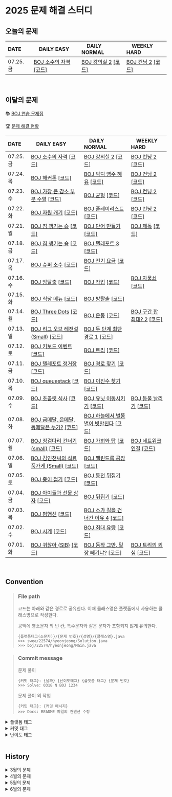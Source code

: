 <!--
|  |  |  |  |

[BOJ ](https://www.acmicpc.net/problem/) [[코드]](https://github.com/Problem-solve-study/code-store/tree/main/boj/)

| 07..  |  |  |  |
-->

# 2025 문제 해결 스터디

## 오늘의 문제

| DATE      | <img src="https://d2gd6pc034wcta.cloudfront.net/tier/6-a.svg" width="12px" /> DAILY EASY | <img src="https://d2gd6pc034wcta.cloudfront.net/tier/11-a.svg" width="12px" /> DAILY NORMAL | <img src="https://d2gd6pc034wcta.cloudfront.net/tier/16-a.svg" width="12px" /> WEEKLY HARD |
| :-------- | :---------------------------------------------------------------------------------------------------------------------------------------------- | :----------------------------------------------------------------------------------------------------------------------------------------- | :--------------------------------------------------------------------------------------------------------------------------------------------------- |
| 07.25. 금 | [BOJ 소수의 자격](https://www.acmicpc.net/problem/6219) [[코드]](https://github.com/Problem-solve-study/code-store/tree/main/boj/6219) | [BOJ 강의실 2](Https://www.acmicpc.net/problem/1379) [[코드]](https://github.com/Problem-solve-study/code-store/tree/main/boj/1379) | [BOJ 컨닝 2](https://www.acmicpc.net/problem/11014) [[코드]](https://github.com/Problem-solve-study/code-store/tree/main/boj/11014) |

<br>

## 이달의 문제

📚 [BOJ 연습 문제집](https://www.acmicpc.net/group/practice/22838)

🏆 [문제 해결 현황](https://github.com/Problem-solve-study)

| DATE      | <img src="https://d2gd6pc034wcta.cloudfront.net/tier/6-a.svg" width="12px" /> DAILY EASY | <img src="https://d2gd6pc034wcta.cloudfront.net/tier/11-a.svg" width="12px" /> DAILY NORMAL | <img src="https://d2gd6pc034wcta.cloudfront.net/tier/16-a.svg" width="12px" /> WEEKLY HARD |
| :-------- | :------------------------------------------------------------------------------------------------------------------------------------------------ | :------------------------------------------------------------------------------------------------------------------------------------------------- | :--------------------------------------------------------------------------------------------------------------------------------------------------- |
| 07.25. 금 | [BOJ 소수의 자격](https://www.acmicpc.net/problem/6219) [[코드]](https://github.com/Problem-solve-study/code-store/tree/main/boj/6219) | [BOJ 강의실 2](Https://www.acmicpc.net/problem/1379) [[코드]](https://github.com/Problem-solve-study/code-store/tree/main/boj/1379) | [BOJ 컨닝 2](https://www.acmicpc.net/problem/11014) [[코드]](https://github.com/Problem-solve-study/code-store/tree/main/boj/11014) |
| 07.24. 목 | [BOJ 해커톤](https://www.acmicpc.net/problem/16200) [[코드]](https://github.com/Problem-solve-study/code-store/tree/main/boj/16200) | [BOJ 악덕 영주 혜유](Https://www.acmicpc.net/problem/20010) [[코드]](https://github.com/Problem-solve-study/code-store/tree/main/boj/20010) | [BOJ 컨닝 2](https://www.acmicpc.net/problem/11014) [[코드]](https://github.com/Problem-solve-study/code-store/tree/main/boj/11014) |
| 07.23. 수 | [BOJ 가장 큰 감소 부분 수열](https://www.acmicpc.net/problem/17216) [[코드]](https://github.com/Problem-solve-study/code-store/tree/main/boj/17216) | [BOJ 균형](Https://www.acmicpc.net/problem/22968) [[코드]](https://github.com/Problem-solve-study/code-store/tree/main/boj/22968) | [BOJ 컨닝 2](https://www.acmicpc.net/problem/11014) [[코드]](https://github.com/Problem-solve-study/code-store/tree/main/boj/11014) |
| 07.22. 화 | [BOJ 자원 캐기](https://www.acmicpc.net/problem/14430) [[코드]](https://github.com/Problem-solve-study/code-store/tree/main/boj/14430) | [BOJ 플레이리스트](Https://www.acmicpc.net/problem/12872) [[코드]](https://github.com/Problem-solve-study/code-store/tree/main/boj/12872) | [BOJ 컨닝 2](https://www.acmicpc.net/problem/11014) [[코드]](https://github.com/Problem-solve-study/code-store/tree/main/boj/11014) |
| 07.21. 월 | [BOJ 짐 챙기는 숌](Https://www.acmicpc.net/problem/1817) [[코드]](https://github.com/Problem-solve-study/code-store/tree/main/boj/1817) | [BOJ 단어 만들기](https://www.acmicpc.net/problem/1148) [[코드]](https://github.com/Problem-solve-study/code-store/tree/main/boj/1148) | [BOJ 제독](https://www.acmicpc.net/problem/3640) [[코드]](https://github.com/Problem-solve-study/code-store/tree/main/boj/3640) |
| 07.18. 금 | [BOJ 짐 챙기는 숌](Https://www.acmicpc.net/problem/12873) [[코드]](https://github.com/Problem-solve-study/code-store/tree/main/boj/12873) | [BOJ 텔레포트 3](https://www.acmicpc.net/problem/12908) [[코드]](https://github.com/Problem-solve-study/code-store/tree/main/boj/12908) | |
| 07.17. 목 | [BOJ 슈퍼 소수](Https://www.acmicpc.net/problem/31216) [[코드]](https://github.com/Problem-solve-study/code-store/tree/main/boj/31216) | [BOJ 전기 요금](https://www.acmicpc.net/problem/5710) [[코드]](https://github.com/Problem-solve-study/code-store/tree/main/boj/5710) |  |
| 07.16. 수 | [BOJ 방탈출](Https://www.acmicpc.net/problem/15729) [[코드]](https://github.com/Problem-solve-study/code-store/tree/main/boj/15729) | [BOJ 작업](https://www.acmicpc.net/problem/2056) [[코드]](https://github.com/Problem-solve-study/code-store/tree/main/boj/2056) | [BOJ 자물쇠](https://www.acmicpc.net/problem/1514) [[코드]](https://github.com/Problem-solve-study/code-store/tree/main/boj/1514) |
| 07.15. 화 | [BOJ 식당 메뉴](Https://www.acmicpc.net/problem/26043) [[코드]](https://github.com/Problem-solve-study/code-store/tree/main/boj/26043) | [BOJ 방탈출](https://www.acmicpc.net/problem/23743) [[코드]](https://github.com/Problem-solve-study/code-store/tree/main/boj/23743) | |
| 07.14. 월 | [BOJ Three Dots](https://www.acmicpc.net/problem/13423) [[코드]](https://github.com/Problem-solve-study/code-store/tree/main/boj/13423) | [BOJ 운동](https://www.acmicpc.net/problem/1956) [[코드]](https://github.com/Problem-solve-study/code-store/tree/main/boj/1956) | [BOJ 구간 합 최대? 2](https://www.acmicpc.net/problem/15561) [[코드]](https://github.com/Problem-solve-study/code-store/tree/main/boj/15561) |
| 07.13. 일 | [BOJ 리그 오브 레전설 (Small)](https://www.acmicpc.net/problem/17271) [[코드]](https://github.com/Problem-solve-study/code-store/tree/main/boj/17271) | [BOJ 두 단계 최단 경로 1](https://www.acmicpc.net/problem/23793) [[코드]](https://github.com/Problem-solve-study/code-store/tree/main/boj/23793) |  |
| 07.12. 토 | [BOJ 키보드 이벤트](https://www.acmicpc.net/problem/17254) [[코드]](https://github.com/Problem-solve-study/code-store/tree/main/boj/17254) | [BOJ 트리](https://www.acmicpc.net/problem/4256) [[코드]](https://github.com/Problem-solve-study/code-store/tree/main/boj/4256) |  |
| 07.11. 금 | [BOJ 텔레포트 정거장](https://www.acmicpc.net/problem/18232) [[코드]](https://github.com/Problem-solve-study/code-store/tree/main/boj/18232) | [BOJ 경로 찾기](https://www.acmicpc.net/problem/2479) [[코드]](https://github.com/Problem-solve-study/code-store/tree/main/boj/2479) | |
| 07.10. 목 | [BOJ queuestack](https://www.acmicpc.net/problem/24511) [[코드]](https://github.com/Problem-solve-study/code-store/tree/main/boj/24511) | [BOJ 이진수 찾기](https://www.acmicpc.net/problem/2248) [[코드]](https://github.com/Problem-solve-study/code-store/tree/main/boj/2248) | |
| 07.09. 수 | [BOJ 초콜릿 식사](https://www.acmicpc.net/problem/2885) [[코드]](https://github.com/Problem-solve-study/code-store/tree/main/boj/2885) | [BOJ 유닛 이동시키기](https://www.acmicpc.net/problem/2194) [[코드]](https://github.com/Problem-solve-study/code-store/tree/main/boj/2194) | [BOJ 등불 날리기](https://www.acmicpc.net/problem/30467) [[코드]](https://github.com/Problem-solve-study/code-store/tree/main/boj/30467) |
| 07.08. 화 | [BOJ 금메달, 은메달, 동메달은 누가?](https://www.acmicpc.net/problem/3230) [[코드]](https://github.com/Problem-solve-study/code-store/tree/main/boj/3230) | [BOJ 하늘에서 별똥별이 빗발친다](https://www.acmicpc.net/problem/14658) [[코드]](https://github.com/Problem-solve-study/code-store/tree/main/boj/14658) | |
| 07.07. 월 | [BOJ 징검다리 건너기 (small)](https://www.acmicpc.net/problem/22869) [[코드]](https://github.com/Problem-solve-study/code-store/tree/main/boj/22869) | [BOJ 가희와 탑](https://www.acmicpc.net/problem/24337) [[코드]](https://github.com/Problem-solve-study/code-store/tree/main/boj/24337) | [BOJ 네트워크 연결](https://www.acmicpc.net/problem/3780) [[코드]](https://github.com/Problem-solve-study/code-store/tree/main/boj/3780) |
| 07.06. 일 | [BOJ 김인천씨의 식료품가게 (Small)](https://www.acmicpc.net/problem/12033) [[코드]](https://github.com/Problem-solve-study/code-store/tree/main/boj/12033) | [BOJ 팰린드롬 공장](https://www.acmicpc.net/problem/1053) [[코드]](https://github.com/Problem-solve-study/code-store/tree/main/boj/1053) |  |
| 07.05. 토 | [BOJ 종이 접기](https://www.acmicpc.net/problem/1802) [[코드]](https://github.com/Problem-solve-study/code-store/tree/main/boj/1802) | [BOJ 동전 뒤집기](https://www.acmicpc.net/problem/1285) [[코드]](https://github.com/Problem-solve-study/code-store/tree/main/boj/1285) |  |
| 07.04. 금 | [BOJ 아이들과 선물 상자](https://www.acmicpc.net/problem/23757) [[코드]](https://github.com/Problem-solve-study/code-store/tree/main/boj/23757) | [BOJ 뒤집기](https://www.acmicpc.net/problem/15999) [[코드]](https://github.com/Problem-solve-study/code-store/tree/main/boj/15999) | |
| 07.03. 목 | [BOJ 평행선](https://www.acmicpc.net/problem/2358) [[코드]](https://github.com/Problem-solve-study/code-store/tree/main/boj/2358) | [BOJ 소가 길을 건너간 이유 4](https://www.acmicpc.net/problem/14464) [[코드]](https://github.com/Problem-solve-study/code-store/tree/main/boj/14464) | |
| 07.02. 수 | [BOJ 시계](https://www.acmicpc.net/problem/2082) [[코드]](https://github.com/Problem-solve-study/code-store/tree/main/boj/2082) | [BOJ 최대 유량](https://www.acmicpc.net/problem/6086) [[코드]](https://github.com/Problem-solve-study/code-store/tree/main/boj/6086) | |
| 07.01. 화 | [BOJ 귀찮아 (SIB)](https://www.acmicpc.net/problem/14929) [[코드]](https://github.com/Problem-solve-study/code-store/tree/main/boj/14929) | [BOJ 동작 그만. 밑장 빼기냐?](https://www.acmicpc.net/problem/20159) [[코드]](https://github.com/Problem-solve-study/code-store/tree/main/boj/20159) | [BOJ 트리의 외심](https://www.acmicpc.net/problem/17399) [[코드]](https://github.com/Problem-solve-study/code-store/tree/main/boj/17399) |
<br>

## Convention

> ### File path
>
> 코드는 아래와 같은 경로로 공유한다. 이때 클래스명은 플랫폼에서 사용하는 클래스명으로 작성한다.
>
> 공백에 영소문자 외 빈 칸, 특수문자와 같은 문자가 포함되지 않게 유의한다.
>
> ```
> {플랫폼태그(소문자)}/{문제 번호}/{성명}/{클래스명}.java
> >>> swea/22574/hyeonjeong/Solution.java
> >>> boj/22574/hyeonjeong/Main.java
> ```

> ### Commit message
>
> 문제 풀이
>
> ```
> {커밋 태그}: {날짜} {난이도태그} {플랫폼 태그} {문제 번호}
> >>> Solve: 0318 N BOJ 1234
> ```
>
> 문제 풀이 외 작업
>
> ```
> {커밋 태그}: {커밋 메시지}
> >>> Docs: README 파일의 컨벤션 수정
> ```

<details>
<summary>플랫폼 태그</summary>
<br>
  
| 플랫폼            | 태그 |
| :---------------- | :--- |
| 백준              | BOJ  |
| 프로그래머스      | PGS  |
| SW Expert Academy | SWEA |
</details>
<details>
<summary>커밋 태그</summary>
<br>

| 태그     | 설명                                      |
| :------- | :---------------------------------------- |
| Solve    | 문제 해결                                 |
| Try      | 문제 풀이 시도 (문제 해결 실패 사유 작성) |
| Refactor | 문제 해결 후 최적화, 코드 개선 등         |
| Rename   | 파일명, 폴더명 수정 혹은 폴더 이동        |
| Comment  | 코드 변경이 없는 주석 추가, 오타 수정 등  |
| Docs     | README와 같은 문서 수정                   |

</details>

<details>
<summary>난이도 태그</summary>
<br>

| 태그     | 설명                                      |
| :------- | :---------------------------------------- |
| E | Daily easy |
| N | Daily normal |
| H | weekly hard |

</details>

<br>

## History

<details>
  <summary> 3월의 문제</summary>
  
| DATE      | <img src="https://d2gd6pc034wcta.cloudfront.net/tier/6-a.svg" width="12px" /> DAILY EASY | <img src="https://d2gd6pc034wcta.cloudfront.net/tier/11-a.svg" width="12px" /> DAILY NORMAL | <img src="https://d2gd6pc034wcta.cloudfront.net/tier/16-a.svg" width="12px" /> WEEKLY HARD |
| :-------- | :------------------------------------------------------------------------------------------------------------------------------------------------ | :------------------------------------------------------------------------------------------------------------------------------------------------- | :--------------------------------------------------------------------------------------------------------------------------------------------------- |
| 03.01. 토 | | [BOJ 2157 여행](https://www.acmicpc.net/problem/2157) [[코드]](https://github.com/Problem-solve-study/code-store/tree/main/boj/2157)               | |
| 03.02. 일 | | [BOJ 2487 섞기 수열](https://www.acmicpc.net/problem/2487) [[코드]](https://github.com/Problem-solve-study/code-store/tree/main/boj/2487)          | |
| 03.03. 월 | [BOJ 1904 01타일](https://www.acmicpc.net/problem/1904) [[코드]](https://github.com/Problem-solve-study/code-store/tree/main/boj/1904)            | [BOJ 17616 등수 찾기](https://www.acmicpc.net/problem/17616) [[코드]](https://github.com/Problem-solve-study/code-store/tree/main/boj/17616)       | [BOJ 1214 쿨한 물건 구매](https://www.acmicpc.net/problem/1214) [[코드]](https://github.com/Problem-solve-study/code-store/tree/main/boj/1214)       |
| 03.04. 화 | [BOJ 2630 색종이 만들기](https://www.acmicpc.net/problem/2630) [[코드]](https://github.com/Problem-solve-study/code-store/tree/main/boj/2630)     | [BOJ 16235 나무 재테크](https://www.acmicpc.net/problem/16235) [[코드]](https://github.com/Problem-solve-study/code-store/tree/main/boj/16235)     | |
| 03.05. 수 | [BOJ 2579 계단 오르기](https://www.acmicpc.net/problem/2579) [[코드]](https://github.com/Problem-solve-study/code-store/tree/main/boj/2579)       | [BOJ 9470 Strahler 순서](https://www.acmicpc.net/problem/9470) [[코드]](https://github.com/Problem-solve-study/code-store/tree/main/boj/9470)      | |
| 03.06. 목 | [BOJ 1699 제곱수의 합](https://www.acmicpc.net/problem/1699) [[코드]](https://github.com/Problem-solve-study/code-store/tree/main/boj/1699)       | [BOJ 10714 케이크 자르기](https://www.acmicpc.net/problem/10714) [[코드]](https://github.com/Problem-solve-study/code-store/tree/main/boj/10714)   | |
| 03.07. 금 | [BOJ 11048 이동하기](https://www.acmicpc.net/problem/11048) [[코드]](https://github.com/Problem-solve-study/code-store/tree/main/boj/11048)       | [BOJ 9370 미확인 도착지](https://www.acmicpc.net/problem/9370) [[코드]](https://github.com/Problem-solve-study/code-store/tree/main/boj/9370)      | |
| 03.08. 토 | [BOJ 10819 차이를 최대로 ](https://www.acmicpc.net/problem/10819) [[코드]](https://github.com/Problem-solve-study/code-store/tree/main/boj/10819) | [BOJ 25391 특별상](https://www.acmicpc.net/problem/25391) [[코드]](https://github.com/Problem-solve-study/code-store/tree/main/boj/25391)          | |
| 03.09. 일 | [BOJ 접두사](https://www.acmicpc.net/problem/1141) [[코드]](https://github.com/Problem-solve-study/code-store/tree/main/boj/1141)                 | [BOJ 15558 점프 게임](https://www.acmicpc.net/problem/15558) [[코드]](https://github.com/Problem-solve-study/code-store/tree/main/boj/15558)       | |
| 03.10. 월 | [BOJ 2002 추월](https://www.acmicpc.net/problem/2002) [[코드]](https://github.com/Problem-solve-study/code-store/tree/main/boj/2002)              | [BOJ 2195 문자열 복사](https://www.acmicpc.net/problem/2195) [[코드]](https://github.com/Problem-solve-study/code-store/tree/main/boj/2195)        | [BOJ 2647 검은점과 하얀점 연결](https://www.acmicpc.net/problem/2647) [[코드]](https://github.com/Problem-solve-study/code-store/tree/main/boj/2647) |
| 03.11. 화 | [BOJ 14620 꽃길](https://www.acmicpc.net/problem/14620) [[코드]](https://github.com/Problem-solve-study/code-store/tree/main/boj/14620)           | [BOJ 25635 자유 이용권](https://www.acmicpc.net/problem/25635) [[코드]](https://github.com/Problem-solve-study/code-store/tree/main/boj/25635)     | |
| 03.12. 수 | [BOJ 1535 안녕](https://www.acmicpc.net/problem/1535) [[코드]](https://github.com/Problem-solve-study/code-store/tree/main/boj/1535)              | [BOJ 10840 구간 성분](https://www.acmicpc.net/problem/10840) [[코드]](https://github.com/Problem-solve-study/code-store/tree/main/boj/10840)       | |
| 03.13. 목 | [BOJ 1182 부분수열의 합](https://www.acmicpc.net/problem/1182) [[코드]](https://github.com/Problem-solve-study/code-store/tree/main/boj/1182)     | [BOJ 16964 DFS 스페셜 저지](https://www.acmicpc.net/problem/16964) [[코드]](https://github.com/Problem-solve-study/code-store/tree/main/boj/16964) | |
| 03.14. 금 | [BOJ 12852 1로 만들기 2](https://www.acmicpc.net/problem/12852) [[코드]](https://github.com/Problem-solve-study/code-store/tree/main/boj/12852)   | [BOJ 17089 세 친구](https://www.acmicpc.net/problem/17089) [[코드]](https://github.com/Problem-solve-study/code-store/tree/main/boj/17089)         | |
| 03.15. 토 | [BOJ 14501 퇴사](https://www.acmicpc.net/problem/14501) [[코드]](https://github.com/Problem-solve-study/code-store/tree/main/boj/14501) | [BOJ 1722 순열의 순서](https://www.acmicpc.net/problem/1722) [[코드]](https://github.com/Problem-solve-study/code-store/tree/main/boj/1722) ||
| 03.16. 일 | [BOJ 2839 설탕 배달](https://www.acmicpc.net/problem/2839) [[코드]](https://github.com/Problem-solve-study/code-store/tree/main/boj/2839) | [BOJ 21944 문제 추천 시스템 Version 2](https://www.acmicpc.net/problem/21944) [[코드]](https://github.com/Problem-solve-study/code-store/tree/main/boj/21944) | |
| 03.17. 월 | [BOJ 5567 결혼식](https://www.acmicpc.net/problem/5567) [[코드]](https://github.com/Problem-solve-study/code-store/tree/main/boj/5567) | [BOJ 13140 Hello world!](https://www.acmicpc.net/problem/13140) [[코드]](https://github.com/Problem-solve-study/code-store/tree/main/boj/13140) | [BOJ 17420 깊콘이 넘쳐흘러](https://www.acmicpc.net/problem/17420) [[코드]](https://github.com/Problem-solve-study/code-store/tree/main/boj/17420) |
| 03.18. 화 | [BOJ 3474 교수가 된 현우](https://www.acmicpc.net/problem/3474) [[코드]](https://github.com/Problem-solve-study/code-store/tree/main/boj/3474) | [BOJ 1933 스카이라인](https://www.acmicpc.net/problem/1933) [[코드]](https://github.com/Problem-solve-study/code-store/tree/main/boj/1933) | |
| 03.19. 수 | [BOJ 5525 IOIOI](https://www.acmicpc.net/problem/5525) [[코드]](https://github.com/Problem-solve-study/code-store/tree/main/boj/5525) | [BOJ 1891 사분면](https://www.acmicpc.net/problem/1891) [[코드]](https://github.com/Problem-solve-study/code-store/tree/main/boj/1891) | |
| 03.20. 목 | [BOJ 5397 키로거](https://www.acmicpc.net/problem/5397) [[코드]](https://github.com/Problem-solve-study/code-store/tree/main/boj/5397) | [BOJ 10597 순열장난](https://www.acmicpc.net/problem/10597) [[코드]](https://github.com/Problem-solve-study/code-store/tree/main/boj/10597) | |
| 03.21. 금 | [BOJ 1874 스택 수열](https://www.acmicpc.net/problem/1874) [[코드]](https://github.com/Problem-solve-study/code-store/tree/main/boj/1874) | [BOJ 2305 자리 배치](https://www.acmicpc.net/problem/2305) [[코드]](https://github.com/Problem-solve-study/code-store/tree/main/boj/2305) | |
| 03.22. 토 | | [BOJ 14462 소가 길을 건너간 이유 8](https://www.acmicpc.net/problem/14462) [[코드]](https://github.com/Problem-solve-study/code-store/tree/main/boj/14462) | |
| 03.23. 일 |  | [BOJ 11909 배열 탈출](https://www.acmicpc.net/problem/11909) [[코드]](https://github.com/Problem-solve-study/code-store/tree/main/boj/11909) | |
| 03.24. 월 | [BOJ 1213 팰린드롬 만들기](https://www.acmicpc.net/problem/1213) [[코드]](https://github.com/Problem-solve-study/code-store/tree/main/boj/1213) | [BOJ 9205 맥주 마시면서 걸어가기](https://www.acmicpc.net/problem/9205) [[코드]](https://github.com/Problem-solve-study/code-store/tree/main/boj/9205) | [BOJ 25402 트리와 쿼리](https://www.acmicpc.net/problem/25402) [[코드]](https://github.com/Problem-solve-study/code-store/tree/main/boj/25402) |
| 03.25. 화 |[BOJ 21275 폰 호석만](https://www.acmicpc.net/problem/21275) [[코드]](https://github.com/Problem-solve-study/code-store/tree/main/boj/21275) | [BOJ 3425 고스택](https://www.acmicpc.net/problem/3425) [[코드]](https://github.com/Problem-solve-study/code-store/tree/main/boj/3425)| |
| 03.26. 수 | [BOJ 30892 상어 키우기](https://www.acmicpc.net/problem/30892) [[코드]](https://github.com/Problem-solve-study/code-store/tree/main/boj/30892) | [BOJ 1726 로봇](https://www.acmicpc.net/problem/1726) [[코드]](https://github.com/Problem-solve-study/code-store/tree/main/boj/1726)| |
| 03.27. 목 | [BOJ 3613 Java vs C++ ](https://www.acmicpc.net/problem/3613) [[코드]](https://github.com/Problem-solve-study/code-store/tree/main/boj/3613) | [BOJ 23048 자연수 색칠하기](https://www.acmicpc.net/problem/23048) [[코드]](https://github.com/Problem-solve-study/code-store/tree/main/boj/23048) | |
| 03.28. 금 | [BOJ 1495 기타리스트](https://www.acmicpc.net/problem/1495) [[코드]](https://github.com/Problem-solve-study/code-store/tree/main/boj/1495) | [BOJ 21773 가희와 프로세스 1](https://www.acmicpc.net/problem/21773) [[코드]](https://github.com/Problem-solve-study/code-store/tree/main/boj/21773)| |
| 03.29. 토 | [BOJ 9375 패션왕 신해빈](https://www.acmicpc.net/problem/9375) [[코드]](https://github.com/Problem-solve-study/code-store/tree/main/boj/9375) | [BOJ 19940 피자 오븐](https://www.acmicpc.net/problem/19940) [[코드]](https://github.com/Problem-solve-study/code-store/tree/main/boj/19940) | |
| 03.30. 일 | [BOJ 2910 빈도 정렬](https://www.acmicpc.net/problem/2910) [[코드]](https://github.com/Problem-solve-study/code-store/tree/main/boj/2910) | [BOJ 6087 레이저 통신](https://www.acmicpc.net/problem/6087) [[코드]](https://github.com/Problem-solve-study/code-store/tree/main/boj/6087) | |
| 03.31. 월 | [BOJ 4949 균형잡힌 세상](https://www.acmicpc.net/problem/4949) [[코드]](https://github.com/Problem-solve-study/code-store/tree/main/boj/4949) | [BOJ 2026 소풍](https://www.acmicpc.net/problem/2026) [[코드]](https://github.com/Problem-solve-study/code-store/tree/main/boj/2026) | [BOJ 10803 정사각형 만들기](https://www.acmicpc.net/problem/10803) [[코드]](https://github.com/Problem-solve-study/code-store/tree/main/boj/10803) |
  
</details>

<details>
  <summary> 4월의 문제</summary>

| DATE      | <img src="https://d2gd6pc034wcta.cloudfront.net/tier/6-a.svg" width="12px" /> DAILY EASY | <img src="https://d2gd6pc034wcta.cloudfront.net/tier/11-a.svg" width="12px" /> DAILY NORMAL | <img src="https://d2gd6pc034wcta.cloudfront.net/tier/16-a.svg" width="12px" /> WEEKLY HARD |
| :-------- | :------------------------------------------------------------------------------------------------------------------------------------------------ | :------------------------------------------------------------------------------------------------------------------------------------------------- | :--------------------------------------------------------------------------------------------------------------------------------------------------- |
| 04.01. 화 | [BOJ 1303 전쟁 - 전투](https://www.acmicpc.net/problem/1303) [[코드]](https://github.com/Problem-solve-study/code-store/tree/main/boj/1303) | [BOJ 16565 N포커](https://www.acmicpc.net/problem/16565) [[코드]](https://github.com/Problem-solve-study/code-store/tree/main/boj/16565) | [BOJ 10803 정사각형 만들기](https://www.acmicpc.net/problem/10803) [[코드]](https://github.com/Problem-solve-study/code-store/tree/main/boj/10803) |
| 04.02. 수 |[BOJ 7568 덩치](https://www.acmicpc.net/problem/7568) [[코드]](https://github.com/Problem-solve-study/code-store/tree/main/boj/7568) | [BOJ 2099 The game of death](https://www.acmicpc.net/problem/2099) [[코드]](https://github.com/Problem-solve-study/code-store/tree/main/boj/2099) | |
| 04.03. 목 | [BOJ 2290 LCD Test](https://www.acmicpc.net/problem/2290) [[코드]](https://github.com/Problem-solve-study/code-store/tree/main/boj/2290) | [BOJ 14395 4연산](https://www.acmicpc.net/problem/14395) [[코드]](https://github.com/Problem-solve-study/code-store/tree/main/boj/14395) | |
| 04.04. 금 |[BOJ 1764 듣보잡](https://www.acmicpc.net/problem/1764) [[코드]](https://github.com/Problem-solve-study/code-store/tree/main/boj/1764) | [BOJ 2572 보드게임](https://www.acmicpc.net/problem/2572) [[코드]](https://github.com/Problem-solve-study/code-store/tree/main/boj/2572) | |
| 04.05. 토 | [BOJ 23304 아카라카](https://www.acmicpc.net/problem/23304) [[코드]](https://github.com/Problem-solve-study/code-store/tree/main/boj/23304)| [BOJ 7894 큰 수](https://www.acmicpc.net/problem/7894) [[코드]](https://github.com/Problem-solve-study/code-store/tree/main/boj/7894) | |
| 04.06. 일 | [BOJ 17503 맥주 축제](https://www.acmicpc.net/problem/17503) [[코드]](https://github.com/Problem-solve-study/code-store/tree/main/boj/17503) | [BOJ 17265 나의 인생에는 수학과 함께](https://www.acmicpc.net/problem/17265) [[코드]](https://github.com/Problem-solve-study/code-store/tree/main/boj/17265) | |
| 04.07. 월 | [BOJ 2302 극장 좌석](https://www.acmicpc.net/problem/2302) [[코드]](https://github.com/Problem-solve-study/code-store/tree/main/boj/2302) | [BOJ 2450 모양 정돈](https://www.acmicpc.net/problem/2450) [[코드]](https://github.com/Problem-solve-study/code-store/tree/main/boj/2450) | [BOJ 17408 수열과 쿼리 24](https://www.acmicpc.net/problem/17408) [[코드]](https://github.com/Problem-solve-study/code-store/tree/main/boj/17408) |
| 04.08. 화 | [BOJ 1629 곱셈](https://www.acmicpc.net/problem/1629) [[코드]](https://github.com/Problem-solve-study/code-store/tree/main/boj/1629) | [BOJ 19542 전단지 돌리기](https://www.acmicpc.net/problem/19542) [[코드]](https://github.com/Problem-solve-study/code-store/tree/main/boj/19542)| |
| 04.09. 수 | [BOJ 1389 케빈 베이컨의 6단계 법칙](https://www.acmicpc.net/problem/1389) [[코드]](https://github.com/Problem-solve-study/code-store/tree/main/boj/1389) | [BOJ 21922 학부 연구생 민상](https://www.acmicpc.net/problem/21922) [[코드]](https://github.com/Problem-solve-study/code-store/tree/main/boj/21922) | |
| 04.10. 목 | [BOJ 9465 스티커](https://www.acmicpc.net/problem/9465) [[코드]](https://github.com/Problem-solve-study/code-store/tree/main/boj/9465) | [BOJ 10836 여왕벌](https://www.acmicpc.net/problem/10836) [[코드]](https://github.com/Problem-solve-study/code-store/tree/main/boj/10836) | |
| 04.11. 금 | [BOJ 17451 평행 우주](https://www.acmicpc.net/problem/17451) [[코드]](https://github.com/Problem-solve-study/code-store/tree/main/boj/17451) | [BOJ 13902 개업 2](https://www.acmicpc.net/problem/13902) [[코드]](https://github.com/Problem-solve-study/code-store/tree/main/boj/13902) | |
| 04.12. 토 | [BOJ 2594 놀이공원](https://www.acmicpc.net/problem/2594) [[코드]](https://github.com/Problem-solve-study/code-store/tree/main/boj/2594) | [BOJ 12834 주간 미팅](https://www.acmicpc.net/problem/12834) [[코드]](https://github.com/Problem-solve-study/code-store/tree/main/boj/12834) | |
| 04.13. 일 | [BOJ 11896 다각형](https://www.acmicpc.net/problem/11896) [[코드]](https://github.com/Problem-solve-study/code-store/tree/main/boj/11896) | [BOJ 15897 잘못 구현한 에라토스테네스의 체](https://www.acmicpc.net/problem/15897) [[코드]](https://github.com/Problem-solve-study/code-store/tree/main/boj/15897) | |
| 04.14. 월 | [BOJ 10971 외판원 순회 2 ](https://www.acmicpc.net/problem/10971) [[코드]](https://github.com/Problem-solve-study/code-store/tree/main/boj/10971) | [BOJ 3673 나눌 수 있는 부분 수열](https://www.acmicpc.net/problem/3673) [[코드]](https://github.com/Problem-solve-study/code-store/tree/main/boj/3673) | [BOJ 2983 개구리 공주](https://www.acmicpc.net/problem/2983) [[코드]](https://github.com/Problem-solve-study/code-store/tree/main/boj/2983) |
| 04.15. 화 | [BOJ 9461 파도반 수열](https://www.acmicpc.net/problem/9461) [[코드]](https://github.com/Problem-solve-study/code-store/tree/main/boj/9461) | [BOJ 24041 성싶당 밀키트](https://www.acmicpc.net/problem/24041) [[코드]](https://github.com/Problem-solve-study/code-store/tree/main/boj/24041) | |
| 04.16. 수 | [BOJ 1874 스택 수열](https://www.acmicpc.net/problem/1874) [[코드]](https://github.com/Problem-solve-study/code-store/tree/main/boj/1874) | [BOJ 14677 병약한 윤호](https://www.acmicpc.net/problem/14677) [[코드]](https://github.com/Problem-solve-study/code-store/tree/main/boj/14677) | |
| 04.17. 목 | [BOJ 1850 최대공약수](https://www.acmicpc.net/problem/1850) [[코드]](https://github.com/Problem-solve-study/code-store/tree/main/boj/1850) | [BOJ 12837 가계부 (Hard)](https://www.acmicpc.net/problem/12837) [[코드]](https://github.com/Problem-solve-study/code-store/tree/main/boj/12837) | |
| 04.18. 금 | [BOJ 28064 이민희진](https://www.acmicpc.net/problem/28064) [[코드]](https://github.com/Problem-solve-study/code-store/tree/main/boj/28064) | [BOJ 29792 규칙적인 보스돌이](https://www.acmicpc.net/problem/29792) [[코드]](https://github.com/Problem-solve-study/code-store/tree/main/boj/29792) | |
| 04.19. 토 | [BOJ 11059 크리 문자열](https://www.acmicpc.net/problem/11059) [[코드]](https://github.com/Problem-solve-study/code-store/tree/main/boj/11059) | [BOJ 9359 서로소](https://www.acmicpc.net/problem/9359) [[코드]](https://github.com/Problem-solve-study/code-store/tree/main/boj/9359) | |
| 04.20. 일 | [BOJ 16463 13일의 금요일](https://www.acmicpc.net/problem/16463) [[코드]](https://github.com/Problem-solve-study/code-store/tree/main/boj/16463) | [BOJ 1917 정육면체 전개도](https://www.acmicpc.net/problem/1917) [[코드]](https://github.com/Problem-solve-study/code-store/tree/main/boj/1917) | |
| 04.21. 월 | [BOJ 27940 가지 산사태](https://www.acmicpc.net/problem/27940) [[코드]](https://github.com/Problem-solve-study/code-store/tree/main/boj/27940) | [BOJ 1081 합](https://www.acmicpc.net/problem/1081) [[코드]](https://github.com/Problem-solve-study/code-store/tree/main/boj/1081) | [BOJ 3025 돌 던지기](https://www.acmicpc.net/problem/3025) [[코드]](https://github.com/Problem-solve-study/code-store/tree/main/boj/3025) |
| 04.22. 화 | [BOJ 15954 인형들](https://www.acmicpc.net/problem/15954) [[코드]](https://github.com/Problem-solve-study/code-store/tree/main/boj/15954) | [BOJ 15811 복면산?!](https://www.acmicpc.net/problem/15811) [[코드]](https://github.com/Problem-solve-study/code-store/tree/main/boj/15811) | |
| 04.23. 수 | [BOJ 1706 크로스워드](https://www.acmicpc.net/problem/1706) [[코드]](https://github.com/Problem-solve-study/code-store/tree/main/boj/1706) | [BOJ 5502 팰린드롬](https://www.acmicpc.net/problem/5502) [[코드]](https://github.com/Problem-solve-study/code-store/tree/main/boj/5502) | |
| 04.24. 목 | [BOJ 17262 팬덤이 넘쳐흘러](https://www.acmicpc.net/problem/17262) [[코드]](https://github.com/Problem-solve-study/code-store/tree/main/boj/17262) | [BOJ 2922 즐거운 단어](https://www.acmicpc.net/problem/2922) [[코드]](https://github.com/Problem-solve-study/code-store/tree/main/boj/2922) | |
| 04.25. 금 | [BOJ 22871 징검다리 건너기 (large)](https://www.acmicpc.net/problem/22871) [[코드]](https://github.com/Problem-solve-study/code-store/tree/main/boj/22871) | [BOJ 25401 카드 바꾸기](https://www.acmicpc.net/problem/25401) [[코드]](https://github.com/Problem-solve-study/code-store/tree/main/boj/25401) | |
| 04.26. 토 | [BOJ 2428 표절](https://www.acmicpc.net/problem/2428) [[코드]](https://github.com/Problem-solve-study/code-store/tree/main/boj/2428) | [BOJ 16434 드래곤 앤 던전](https://www.acmicpc.net/problem/16434) [[코드]](https://github.com/Problem-solve-study/code-store/tree/main/boj/16434) | |
| 04.27. 일 | [BOJ 8896 가위 바위 보](https://www.acmicpc.net/problem/8896) [[코드]](https://github.com/Problem-solve-study/code-store/tree/main/boj/8896) | [BOJ 1242 소풍](https://www.acmicpc.net/problem/1242) [[코드]](https://github.com/Problem-solve-study/code-store/tree/main/boj/1242) | |
| 04.28. 월 | [BOJ 17827 달팽이 리스트](https://www.acmicpc.net/problem/17827) [[코드]](https://github.com/Problem-solve-study/code-store/tree/main/boj/17827) | [BOJ 22252 정보 상인 호석](https://www.acmicpc.net/problem/22252) [[코드]](https://github.com/Problem-solve-study/code-store/tree/main/boj/22252) | [BOJ 9376 탈옥](https://www.acmicpc.net/problem/9376) [[코드]](https://github.com/Problem-solve-study/code-store/tree/main/boj/9376) |
| 04.29. 화 | [BOJ 27964 콰트로치즈피자](https://www.acmicpc.net/problem/27964) [[코드]](https://github.com/Problem-solve-study/code-store/tree/main/boj/27964) | [BOJ 12886 돌 그룹](https://www.acmicpc.net/problem/12886) [[코드]](https://github.com/Problem-solve-study/code-store/tree/main/boj/12886) | |
| 04.30. 수 | [BOJ 25045 비즈마켓](https://www.acmicpc.net/problem/25045) [[코드]](https://github.com/Problem-solve-study/code-store/tree/main/boj/25045) | [BOJ 16498 작은 벌점](https://www.acmicpc.net/problem/16498) [[코드]](https://github.com/Problem-solve-study/code-store/tree/main/boj/16498) | |

</details>

<details>
  <summary>5월의 문제</summary>

| DATE      | <img src="https://d2gd6pc034wcta.cloudfront.net/tier/6-a.svg" width="12px" /> DAILY EASY | <img src="https://d2gd6pc034wcta.cloudfront.net/tier/11-a.svg" width="12px" /> DAILY NORMAL | <img src="https://d2gd6pc034wcta.cloudfront.net/tier/16-a.svg" width="12px" /> WEEKLY HARD |
| :-------- | :------------------------------------------------------------------------------------------------------------------------------------------------ | :------------------------------------------------------------------------------------------------------------------------------------------------- | :--------------------------------------------------------------------------------------------------------------------------------------------------- |
| 05.01. 목 | [BOJ 26070 곰곰이와 학식](https://www.acmicpc.net/problem/26070) [[코드]](https://github.com/Problem-solve-study/code-store/tree/main/boj/26070) | [BOJ 1990 소수인팰린드롬](https://www.acmicpc.net/problem/1990) [[코드]](https://github.com/Problem-solve-study/code-store/tree/main/boj/1990) | [BOJ 9376 탈옥](https://www.acmicpc.net/problem/9376) [[코드]](https://github.com/Problem-solve-study/code-store/tree/main/boj/9376) |
| 05.02. 금 | [BOJ 27967 고추장 괄호 문자열](https://www.acmicpc.net/problem/27967) [[코드]](https://github.com/Problem-solve-study/code-store/tree/main/boj/27967) | [BOJ 20437 문자열 게임 2](https://www.acmicpc.net/problem/20437) [[코드]](https://github.com/Problem-solve-study/code-store/tree/main/boj/20437) | |
| 05.03. 토 | [BOJ 3024 마라톤 틱택토](https://www.acmicpc.net/problem/3024) [[코드]](https://github.com/Problem-solve-study/code-store/tree/main/boj/3024) | [BOJ 21738 얼음깨기 펭귄](https://www.acmicpc.net/problem/21738) [[코드]](https://github.com/Problem-solve-study/code-store/tree/main/boj/21738) | |
| 05.04. 일 | [BOJ 17484 진우의 달 여행 (Small)](https://www.acmicpc.net/problem/17484) [[코드]](https://github.com/Problem-solve-study/code-store/tree/main/boj/17484) | [BOJ 14440 정수 수열](https://www.acmicpc.net/problem/14440) [[코드]](https://github.com/Problem-solve-study/code-store/tree/main/boj/14440) | |
| 05.05. 월 | [BOJ 25707 팔찌 만들기](https://www.acmicpc.net/problem/25707) [[코드]](https://github.com/Problem-solve-study/code-store/tree/main/boj/25707) | [BOJ 1089 스타트링크 타워](https://www.acmicpc.net/problem/1089) [[코드]](https://github.com/Problem-solve-study/code-store/tree/main/boj/1089) | [BOJ 1090 체커](https://www.acmicpc.net/problem/1090) [[코드]](https://github.com/Problem-solve-study/code-store/tree/main/boj/1090) |
| 05.06. 화 | [BOJ 7482 상자 만들기](https://www.acmicpc.net/problem/7482) [[코드]](https://github.com/Problem-solve-study/code-store/tree/main/boj/7482) | [BOJ 15553 난로](https://www.acmicpc.net/problem/15553) [[코드]](https://github.com/Problem-solve-study/code-store/tree/main/boj/15553) |  |
| 05.07. 수 | [BOJ 1057 토너먼트](https://www.acmicpc.net/problem/1057) [[코드]](https://github.com/Problem-solve-study/code-store/tree/main/boj/1057) | [BOJ 2240 자두나무](https://www.acmicpc.net/problem/2240) [[코드]](https://github.com/Problem-solve-study/code-store/tree/main/boj/2240) | |
| 05.08. 목 | [BOJ 30088 공포의 면담실](https://www.acmicpc.net/problem/30088) [[코드]](https://github.com/Problem-solve-study/code-store/tree/main/boj/30088) | [BOJ 14585 사수빈탕](https://www.acmicpc.net/problem/14585) [[코드]](https://github.com/Problem-solve-study/code-store/tree/main/boj/14585) |  |
| 05.09. 금 | [BOJ 9536 여우는 어떻게 울지?](https://www.acmicpc.net/problem/9536) [[코드]](https://github.com/Problem-solve-study/code-store/tree/main/boj/9536) | [BOJ 2216 문자열과 점수](https://www.acmicpc.net/problem/2216) [[코드]](https://github.com/Problem-solve-study/code-store/tree/main/boj/2216) |  |
| 05.10. 토 | [BOJ 24500 blobblush](https://www.acmicpc.net/problem/24500) [[코드]](https://github.com/Problem-solve-study/code-store/tree/main/boj/24500) | [BOJ 2374 같은 수로 만들기](https://www.acmicpc.net/problem/2374) [[코드]](https://github.com/Problem-solve-study/code-store/tree/main/boj/2374) | |
| 05.11. 일 | [BOJ 24499 blobyum](https://www.acmicpc.net/problem/24499) [[코드]](https://github.com/Problem-solve-study/code-store/tree/main/boj/24499) | [BOJ 1344 축구](https://www.acmicpc.net/problem/1344) [[코드]](https://github.com/Problem-solve-study/code-store/tree/main/boj/1344) |  |
| 05.12. 월 | [BOJ 13717 포켓몬 GO](https://www.acmicpc.net/problem/13717) [[코드]](https://github.com/Problem-solve-study/code-store/tree/main/boj/13717) | [BOJ 3665 최종 순위](https://www.acmicpc.net/problem/3665) [[코드]](https://github.com/Problem-solve-study/code-store/tree/main/boj/3665) | [BOJ 1087 쥐 잡기](https://www.acmicpc.net/problem/1087) [[코드]](https://github.com/Problem-solve-study/code-store/tree/main/boj/1087) |
| 05.13. 화 | [BOJ 2149 암호 해독](https://www.acmicpc.net/problem/2149) [[코드]](https://github.com/Problem-solve-study/code-store/tree/main/boj/2149) | [BOJ 2247 실질적 약수](https://www.acmicpc.net/problem/2247) [[코드]](https://github.com/Problem-solve-study/code-store/tree/main/boj/2247) |  |
| 05.14. 수 | [BOJ 25375 아주 간단한 문제](https://www.acmicpc.net/problem/25375) [[코드]](https://github.com/Problem-solve-study/code-store/tree/main/boj/25375) | [BOJ 20210 파일 탐색기](https://www.acmicpc.net/problem/20210) [[코드]](https://github.com/Problem-solve-study/code-store/tree/main/boj/20210) |  |
| 05.15. 목 | [BOJ 17086 아기 상어 2](https://www.acmicpc.net/problem/17086) [[코드]](https://github.com/Problem-solve-study/code-store/tree/main/boj/17086) | [BOJ 1022 소용돌이 예쁘게 출력하기](https://www.acmicpc.net/problem/1022) [[코드]](https://github.com/Problem-solve-study/code-store/tree/main/boj/1022) |  |
| 05.16. 금 | [BOJ 11502 세 개의 소수 문제](https://www.acmicpc.net/problem/11502) [[코드]](https://github.com/Problem-solve-study/code-store/tree/main/boj/11502) | [BOJ 17130 토끼가 정보섬에 올라온 이유](https://www.acmicpc.net/problem/17130) [[코드]](https://github.com/Problem-solve-study/code-store/tree/main/boj/17130) |  |
| 05.17. 토 | [BOJ 6600 원의 둘레](https://www.acmicpc.net/problem/6600) [[코드]](https://github.com/Problem-solve-study/code-store/tree/main/boj/6600) | [BOJ 15926 현욱은 괄호왕이야!!](https://www.acmicpc.net/problem/15926) [[코드]](https://github.com/Problem-solve-study/code-store/tree/main/boj/15926) |  |
| 05.18. 일 | [BOJ 9081 단어 맞추기](https://www.acmicpc.net/problem/9081) [[코드]](https://github.com/Problem-solve-study/code-store/tree/main/boj/9081) | [BOJ 14948 군대탈출하기](https://www.acmicpc.net/problem/14948) [[코드]](https://github.com/Problem-solve-study/code-store/tree/main/boj/14948) |  |
| 05.19. 월 | [BOJ 3049 다각형의 대각선](https://www.acmicpc.net/problem/3049) [[코드]](https://github.com/Problem-solve-study/code-store/tree/main/boj/3049) | [BOJ 5624 좋은 수](https://www.acmicpc.net/problem/5624) [[코드]](https://github.com/Problem-solve-study/code-store/tree/main/boj/5624) | [BOJ 4243 보안 업체](https://www.acmicpc.net/problem/4243) [[코드]](https://github.com/Problem-solve-study/code-store/tree/main/boj/4243) |
| 05.20. 화 | [BOJ 1755 숫자놀이](https://www.acmicpc.net/problem/1755) [[코드]](https://github.com/Problem-solve-study/code-store/tree/main/boj/1755) | [BOJ 1833 고속철도 설계하기](https://www.acmicpc.net/problem/1833) [[코드]](https://github.com/Problem-solve-study/code-store/tree/main/boj/1833) |  |
| 05.21. 수 | [BOJ 29198 이번에는 C번이 문자열](https://www.acmicpc.net/problem/29198) [[코드]](https://github.com/Problem-solve-study/code-store/tree/main/boj/29198) | [BOJ 16402 제국](https://www.acmicpc.net/problem/16402) [[코드]](https://github.com/Problem-solve-study/code-store/tree/main/boj/16402) |  |
| 05.22. 목 | [BOJ 25496 장신구 명장 임스](https://www.acmicpc.net/problem/25496) [[코드]](https://github.com/Problem-solve-study/code-store/tree/main/boj/25496) | [BOJ 21276 계보 복원가 호석](https://www.acmicpc.net/problem/21276) [[코드]](https://github.com/Problem-solve-study/code-store/tree/main/boj/21276) |  |
| 05.23. 금 | [BOJ 이름궁합 테스트](https://www.acmicpc.net/problem/17269) [[코드]](https://github.com/Problem-solve-study/code-store/tree/main/boj/17269) | [BOJ 얼음 미로](https://www.acmicpc.net/problem/20926) [[코드]](https://github.com/Problem-solve-study/code-store/tree/main/boj/20926) |  |
| 05.24. 토 | [BOJ 동물원](https://www.acmicpc.net/problem/1309) [[코드]](https://github.com/Problem-solve-study/code-store/tree/main/boj/1309) | [BOJ 카드 게임](https://www.acmicpc.net/problem/11062) [[코드]](https://github.com/Problem-solve-study/code-store/tree/main/boj/11062) |  |
| 05.25. 일 | [BOJ 매직스퀘어](https://www.acmicpc.net/problem/15739) [[코드]](https://github.com/Problem-solve-study/code-store/tree/main/boj/15739) | [BOJ 수학은 너무 쉬워](https://www.acmicpc.net/problem/2904) [[코드]](https://github.com/Problem-solve-study/code-store/tree/main/boj/2904) |  |
| 05.26. 월 | [BOJ 좋은 구간](https://www.acmicpc.net/problem/1059) [[코드]](https://github.com/Problem-solve-study/code-store/tree/main/boj/1059) | [BOJ Contact](https://www.acmicpc.net/problem/1013) [[코드]](https://github.com/Problem-solve-study/code-store/tree/main/boj/1013) | [BOJ 컨닝](https://www.acmicpc.net/problem/1014) [[코드]](https://github.com/Problem-solve-study/code-store/tree/main/boj/1014) |
| 05.30. 금 | [BOJ 평행사변형](https://www.acmicpc.net/problem/1064) [[코드]](https://github.com/Problem-solve-study/code-store/tree/main/boj/1064) | [BOJ 그림 교환](https://www.acmicpc.net/problem/1029) [[코드]](https://github.com/Problem-solve-study/code-store/tree/main/boj/1029) |  |
| 05.31. 토 | [BOJ 평행사변형](https://www.acmicpc.net/problem/1064) [[코드]](https://github.com/Problem-solve-study/code-store/tree/main/boj/1064) | [BOJ 프렉탈 평면](https://www.acmicpc.net/problem/1030) [[코드]](https://github.com/Problem-solve-study/code-store/tree/main/boj/1030) |  |
</details>


<details>
  <summary>6월의 문제</summary>
  
| DATE      | <img src="https://d2gd6pc034wcta.cloudfront.net/tier/6-a.svg" width="12px" /> DAILY EASY | <img src="https://d2gd6pc034wcta.cloudfront.net/tier/11-a.svg" width="12px" /> DAILY NORMAL | <img src="https://d2gd6pc034wcta.cloudfront.net/tier/16-a.svg" width="12px" /> WEEKLY HARD |
| :-------- | :------------------------------------------------------------------------------------------------------------------------------------------------ | :------------------------------------------------------------------------------------------------------------------------------------------------- | :--------------------------------------------------------------------------------------------------------------------------------------------------- |
| 06.01. 일 | [BOJ 알고리즘 수업 - 병합 정렬 2](https://www.acmicpc.net/problem/24061) [[코드]](https://github.com/Problem-solve-study/code-store/tree/main/boj/24061) | [BOJ 로고](https://www.acmicpc.net/problem/3108) [[코드]](https://github.com/Problem-solve-study/code-store/tree/main/boj/3108) |  |
| 06.02. 월 | [BOJ 보석 상자](https://www.acmicpc.net/problem/2792) [[코드]](https://github.com/Problem-solve-study/code-store/tree/main/boj/2792) | [BOJ 이진수](https://www.acmicpc.net/problem/2226) [[코드]](https://github.com/Problem-solve-study/code-store/tree/main/boj/2226) | [BOJ SW 역량 테스트](https://www.acmicpc.net/problem/13448) [[코드]](https://github.com/Problem-solve-study/code-store/tree/main/boj/13448) |
| 06.03. 화 | [BOJ 다이나믹 롤러](https://www.acmicpc.net/problem/17393) [[코드]](https://github.com/Problem-solve-study/code-store/tree/main/boj/17393) | [BOJ 미친 아두이노](https://www.acmicpc.net/problem/8972) [[코드]](https://github.com/Problem-solve-study/code-store/tree/main/boj/8972) |  |
| 06.04. 수 | [BOJ 원숭이 매달기](https://www.acmicpc.net/problem/2716) [[코드]](https://github.com/Problem-solve-study/code-store/tree/main/boj/2716) | [BOJ 밥](https://www.acmicpc.net/problem/23559) [[코드]](https://github.com/Problem-solve-study/code-store/tree/main/boj/23559) |  |
| 06.05. 목 | [BOJ 새끼치기](https://www.acmicpc.net/problem/17291) [[코드]](https://github.com/Problem-solve-study/code-store/tree/main/boj/17291) | [BOJ 귀찮은 해강이](https://www.acmicpc.net/problem/24391) [[코드]](https://github.com/Problem-solve-study/code-store/tree/main/boj/24391) |  |
| 06.06. 금 | | | |
| 06.07. 토 | [BOJ 트ㅏㅊ;](https://www.acmicpc.net/problem/4378) [[코드]](https://github.com/Problem-solve-study/code-store/tree/main/boj/4378) | [BOJ 지하철](https://www.acmicpc.net/problem/17940) [[코드]](https://github.com/Problem-solve-study/code-store/tree/main/boj/17940) | |
| 06.08. 일 | [BOJ Binary Counting](https://www.acmicpc.net/problem/15876) [[코드]](https://github.com/Problem-solve-study/code-store/tree/main/boj/15876) | [BOJ 영어 읽기](https://www.acmicpc.net/problem/1501) [[코드]](https://github.com/Problem-solve-study/code-store/tree/main/boj/1501) | |
| 06.09. 월 | [BOJ BABBA](https://www.acmicpc.net/problem/9625) [[코드]](https://github.com/Problem-solve-study/code-store/tree/main/boj/9625) | [BOJ 케익 배달](https://www.acmicpc.net/problem/2159) [[코드]](https://github.com/Problem-solve-study/code-store/tree/main/boj/2159) | [BOJ 미네크래프트](https://www.acmicpc.net/problem/15708) [[코드]](https://github.com/Problem-solve-study/code-store/tree/main/boj/15708) |
| 06.10. 화 | [BOJ UDPC 파티](https://www.acmicpc.net/problem/27919) [[코드]](https://github.com/Problem-solve-study/code-store/tree/main/boj/27919) | [BOJ 아맞다우산](https://www.acmicpc.net/problem/17244) [[코드]](https://github.com/Problem-solve-study/code-store/tree/main/boj/17244) | |
| 06.11. 수 | [BOJ 트리 나라 관광 가이드](https://www.acmicpc.net/problem/15805) [[코드]](https://github.com/Problem-solve-study/code-store/tree/main/boj/15805) | [BOJ 사다리](https://www.acmicpc.net/problem/2022) [[코드]](https://github.com/Problem-solve-study/code-store/tree/main/boj/2022) | |
| 06.12. 목 | [BOJ 그렇고 그런 사이](https://www.acmicpc.net/problem/20921) [[코드]](https://github.com/Problem-solve-study/code-store/tree/main/boj/20921) | [BOJ 팰린드롬 만들기](https://www.acmicpc.net/problem/1695) [[코드]](https://github.com/Problem-solve-study/code-store/tree/main/boj/1695) | |
| 06.13. 금 | | | |
| 06.14. 토 | [BOJ 지뢰](https://www.acmicpc.net/problem/2232) [[코드]](https://github.com/Problem-solve-study/code-store/tree/main/boj/2232) | [BOJ 배수 공사](https://www.acmicpc.net/problem/15817) [[코드]](https://github.com/Problem-solve-study/code-store/tree/main/boj/15817) | |
| 06.15. 일 | [BOJ 게시판](https://www.acmicpc.net/problem/3063) [[코드]](https://github.com/Problem-solve-study/code-store/tree/main/boj/3063) | [BOJ 가짜소수](https://www.acmicpc.net/problem/4233) [[코드]](https://github.com/Problem-solve-study/code-store/tree/main/boj/4233) | |
| 06.16. 월 | [BOJ 라디오](https://www.acmicpc.net/problem/3135) [[코드]](https://github.com/Problem-solve-study/code-store/tree/main/boj/3135) | [BOJ 2로 몇 번 나누어질까](https://www.acmicpc.net/problem/1407) [[코드]](https://github.com/Problem-solve-study/code-store/tree/main/boj/1407) | [BOJ 물약](https://www.acmicpc.net/problem/1050) [[코드]](https://github.com/Problem-solve-study/code-store/tree/main/boj/1050) |
| 06.17. 화 | [BOJ 서버실](https://www.acmicpc.net/problem/17245) [[코드]](https://github.com/Problem-solve-study/code-store/tree/main/boj/17245) | [BOJ 로봇 프로젝트](https://www.acmicpc.net/problem/3649) [[코드]](https://github.com/Problem-solve-study/code-store/tree/main/boj/3649) | |
| 06.18. 수 | [BOJ 거듭제곱](https://www.acmicpc.net/problem/1740) [[코드]](https://github.com/Problem-solve-study/code-store/tree/main/boj/1740) | [BOJ 사전](https://www.acmicpc.net/problem/1256) [[코드]](https://github.com/Problem-solve-study/code-store/tree/main/boj/1256) | |
| 06.19. 목 | [BOJ 비트 우정지수](https://www.acmicpc.net/problem/12782) [[코드]](https://github.com/Problem-solve-study/code-store/tree/main/boj/12782) | [BOJ 강의실](https://www.acmicpc.net/problem/1374) [[코드]](https://github.com/Problem-solve-study/code-store/tree/main/boj/1374) | |
| 06.20. 금 | [BOJ 기술 연계마스터 임스](https://www.acmicpc.net/problem/25497) [[코드]](https://github.com/Problem-solve-study/code-store/tree/main/boj/25497) | [BOJ 당근 훔쳐 먹기](https://www.acmicpc.net/problem/18234) [[코드]](https://github.com/Problem-solve-study/code-store/tree/main/boj/18234) | |
| 06.21. 토 | [BOJ 물건 팔기](https://www.acmicpc.net/problem/1487) [[코드]](https://github.com/Problem-solve-study/code-store/tree/main/boj/1487) | [BOJ 최대공약수 하나 빼기](https://www.acmicpc.net/problem/14476) [[코드]](https://github.com/Problem-solve-study/code-store/tree/main/boj/14476) | |
| 06.22. 일 | [BOJ donstructive](https://www.acmicpc.net/problem/30618) [[코드]](https://github.com/Problem-solve-study/code-store/tree/main/boj/30618) | [BOJ 자와 각도기](https://www.acmicpc.net/problem/2916) [[코드]](https://github.com/Problem-solve-study/code-store/tree/main/boj/2916) | |
| 06.23. 월 | [BOJ 센티와 마법의 뿅망치](https://www.acmicpc.net/problem/19638) [[코드]](https://github.com/Problem-solve-study/code-store/tree/main/boj/19638) | [BOJ 귀농](https://www.acmicpc.net/problem/1184) [[코드]](https://github.com/Problem-solve-study/code-store/tree/main/boj/1184) | [BOJ 개미](https://www.acmicpc.net/problem/14942) [[코드]](https://github.com/Problem-solve-study/code-store/tree/main/boj/14942) |
| 06.24. 화 |  |  |  |
| 06.25. 수 | [BOJ 정렬](https://www.acmicpc.net/problem/17074) [[코드]](https://github.com/Problem-solve-study/code-store/tree/main/boj/17074) | [BOJ 물벼룩의 생존확률](https://www.acmicpc.net/problem/13703) [[코드]](https://github.com/Problem-solve-study/code-store/tree/main/boj/13703) |  |
| 06.26. 목 | [BOJ 피보나치 수의 개수](https://www.acmicpc.net/problem/6571) [[코드]](https://github.com/Problem-solve-study/code-store/tree/main/boj/6571) | [BOJ HTML 파싱](https://www.acmicpc.net/problem/22859) [[코드]](https://github.com/Problem-solve-study/code-store/tree/main/boj/22859) |  |
| 06.27. 금 | [BOJ 줄자접기](https://www.acmicpc.net/problem/2597) [[코드]](https://github.com/Problem-solve-study/code-store/tree/main/boj/2597) | [BOJ 아우으 우아으이야!!](https://www.acmicpc.net/problem/15922) [[코드]](https://github.com/Problem-solve-study/code-store/tree/main/boj/15922) |  |
| 06.28. 토 | [BOJ N결수](https://www.acmicpc.net/problem/27965) [[코드]](https://github.com/Problem-solve-study/code-store/tree/main/boj/27965) | [BOJ 가희의 고구마 먹방](https://www.acmicpc.net/problem/21772) [[코드]](https://github.com/Problem-solve-study/code-store/tree/main/boj/21772) |  |
| 06.29. 일 | [BOJ 학생 인기도 측정](https://www.acmicpc.net/problem/25325) [[코드]](https://github.com/Problem-solve-study/code-store/tree/main/boj/25325) | [BOJ 사냥꾼](https://www.acmicpc.net/problem/8983) [[코드]](https://github.com/Problem-solve-study/code-store/tree/main/boj/8983) |  |
| 06.30. 월 | [BOJ 알고리즘 수업 - 너비 우선 탐색 3](https://www.acmicpc.net/problem/24446) [[코드]](https://github.com/Problem-solve-study/code-store/tree/main/boj/24446) | [BOJ 새로운 하노이 탑](https://www.acmicpc.net/problem/12906) [[코드]](https://github.com/Problem-solve-study/code-store/tree/main/boj/12906) | [BOJ 트리의 외심](https://www.acmicpc.net/problem/17399) [[코드]](https://github.com/Problem-solve-study/code-store/tree/main/boj/17399) |
</details>
